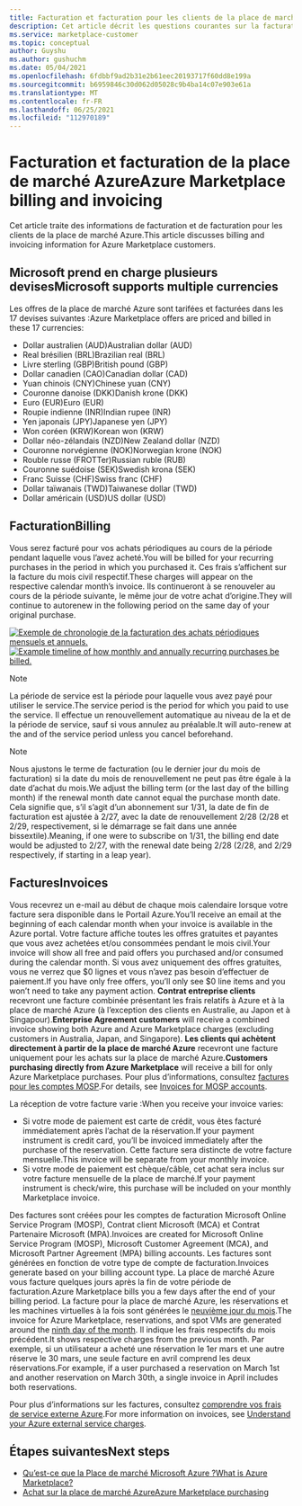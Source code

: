 ```yaml
---
title: Facturation et facturation pour les clients de la place de marché Azure
description: Cet article décrit les questions courantes sur la facturation et la facturation pour les clients de la place de marché Azure.
ms.service: marketplace-customer
ms.topic: conceptual
author: Guyshu
ms.author: gushuchm
ms.date: 05/04/2021
ms.openlocfilehash: 6fdbbf9ad2b31e2b61eec20193717f60dd8e199a
ms.sourcegitcommit: b6959846c30d062d05028c9b4ba14c07e903e61a
ms.translationtype: MT
ms.contentlocale: fr-FR
ms.lasthandoff: 06/25/2021
ms.locfileid: "112970189"
---
```

# <a name="azure-marketplace-billing-and-invoicing"></a><span data-ttu-id="e8a35-103">Facturation et facturation de la place de marché Azure</span><span class="sxs-lookup"><span data-stu-id="e8a35-103">Azure Marketplace billing and invoicing</span></span>

<span data-ttu-id="e8a35-104">Cet article traite des informations de facturation et de facturation pour les clients de la place de marché Azure.</span><span class="sxs-lookup"><span data-stu-id="e8a35-104">This article discusses billing and invoicing information for Azure Marketplace customers.</span></span>

## <a name="microsoft-supports-multiple-currencies"></a><span data-ttu-id="e8a35-105">Microsoft prend en charge plusieurs devises</span><span class="sxs-lookup"><span data-stu-id="e8a35-105">Microsoft supports multiple currencies</span></span>

<span data-ttu-id="e8a35-106">Les offres de la place de marché Azure sont tarifées et facturées dans les 17 devises suivantes :</span><span class="sxs-lookup"><span data-stu-id="e8a35-106">Azure Marketplace offers are priced and billed in these 17 currencies:</span></span>

- <span data-ttu-id="e8a35-107">Dollar australien (AUD)</span><span class="sxs-lookup"><span data-stu-id="e8a35-107">Australian dollar (AUD)</span></span>
- <span data-ttu-id="e8a35-108">Real brésilien (BRL)</span><span class="sxs-lookup"><span data-stu-id="e8a35-108">Brazilian real (BRL)</span></span>
- <span data-ttu-id="e8a35-109">Livre sterling (GBP)</span><span class="sxs-lookup"><span data-stu-id="e8a35-109">British pound (GBP)</span></span>
- <span data-ttu-id="e8a35-110">Dollar canadien (CAO)</span><span class="sxs-lookup"><span data-stu-id="e8a35-110">Canadian dollar (CAD)</span></span>
- <span data-ttu-id="e8a35-111">Yuan chinois (CNY)</span><span class="sxs-lookup"><span data-stu-id="e8a35-111">Chinese yuan (CNY)</span></span>
- <span data-ttu-id="e8a35-112">Couronne danoise (DKK)</span><span class="sxs-lookup"><span data-stu-id="e8a35-112">Danish krone (DKK)</span></span>
- <span data-ttu-id="e8a35-113">Euro (EUR)</span><span class="sxs-lookup"><span data-stu-id="e8a35-113">Euro (EUR)</span></span>
- <span data-ttu-id="e8a35-114">Roupie indienne (INR)</span><span class="sxs-lookup"><span data-stu-id="e8a35-114">Indian rupee (INR)</span></span>
- <span data-ttu-id="e8a35-115">Yen japonais (JPY)</span><span class="sxs-lookup"><span data-stu-id="e8a35-115">Japanese yen (JPY)</span></span>
- <span data-ttu-id="e8a35-116">Won coréen (KRW)</span><span class="sxs-lookup"><span data-stu-id="e8a35-116">Korean won (KRW)</span></span>
- <span data-ttu-id="e8a35-117">Dollar néo-zélandais (NZD)</span><span class="sxs-lookup"><span data-stu-id="e8a35-117">New Zealand dollar (NZD)</span></span>
- <span data-ttu-id="e8a35-118">Couronne norvégienne (NOK)</span><span class="sxs-lookup"><span data-stu-id="e8a35-118">Norwegian krone (NOK)</span></span>
- <span data-ttu-id="e8a35-119">Rouble russe (FROTTer)</span><span class="sxs-lookup"><span data-stu-id="e8a35-119">Russian ruble (RUB)</span></span>
- <span data-ttu-id="e8a35-120">Couronne suédoise (SEK)</span><span class="sxs-lookup"><span data-stu-id="e8a35-120">Swedish krona (SEK)</span></span>
- <span data-ttu-id="e8a35-121">Franc Suisse (CHF)</span><span class="sxs-lookup"><span data-stu-id="e8a35-121">Swiss franc (CHF)</span></span>
- <span data-ttu-id="e8a35-122">Dollar taïwanais (TWD)</span><span class="sxs-lookup"><span data-stu-id="e8a35-122">Taiwanese dollar (TWD)</span></span>
- <span data-ttu-id="e8a35-123">Dollar américain (USD)</span><span class="sxs-lookup"><span data-stu-id="e8a35-123">US dollar (USD)</span></span>

## <a name="billing"></a><span data-ttu-id="e8a35-124">Facturation</span><span class="sxs-lookup"><span data-stu-id="e8a35-124">Billing</span></span>

<span data-ttu-id="e8a35-125">Vous serez facturé pour vos achats périodiques au cours de la période pendant laquelle vous l’avez acheté.</span><span class="sxs-lookup"><span data-stu-id="e8a35-125">You will be billed for your recurring purchases in the period in which you purchased it.</span></span> <span data-ttu-id="e8a35-126">Ces frais s’affichent sur la facture du mois civil respectif.</span><span class="sxs-lookup"><span data-stu-id="e8a35-126">These charges will appear on the respective calendar month’s invoice.</span></span> <span data-ttu-id="e8a35-127">Ils continueront à se renouveler au cours de la période suivante, le même jour de votre achat d’origine.</span><span class="sxs-lookup"><span data-stu-id="e8a35-127">They will continue to autorenew in the following period on the same day of your original purchase.</span></span>

<span data-ttu-id="e8a35-128">[![Exemple de chronologie de la facturation des achats périodiques mensuels et annuels.](media/billing/billing-charges-recurring.png)](media/billing/billing-charges-recurring.png#lightbox)</span><span class="sxs-lookup"><span data-stu-id="e8a35-128">[![Example timeline of how monthly and annually recurring purchases be billed.](media/billing/billing-charges-recurring.png)](media/billing/billing-charges-recurring.png#lightbox)</span></span>

>[!NOTE]
> <span data-ttu-id="e8a35-129">La période de service est la période pour laquelle vous avez payé pour utiliser le service.</span><span class="sxs-lookup"><span data-stu-id="e8a35-129">The service period is the period for which you paid to use the service.</span></span> <span data-ttu-id="e8a35-130">Il effectue un renouvellement automatique au niveau de la et de la période de service, sauf si vous annulez au préalable.</span><span class="sxs-lookup"><span data-stu-id="e8a35-130">It will auto-renew at the and of the service period unless you cancel beforehand.</span></span>

> [!NOTE]
> <span data-ttu-id="e8a35-131">Nous ajustons le terme de facturation (ou le dernier jour du mois de facturation) si la date du mois de renouvellement ne peut pas être égale à la date d’achat du mois.</span><span class="sxs-lookup"><span data-stu-id="e8a35-131">We adjust the billing term (or the last day of the billing month) if the renewal month date cannot equal the purchase month date.</span></span> <span data-ttu-id="e8a35-132">Cela signifie que, s’il s’agit d’un abonnement sur 1/31, la date de fin de facturation est ajustée à 2/27, avec la date de renouvellement 2/28 (2/28 et 2/29, respectivement, si le démarrage se fait dans une année bissextile).</span><span class="sxs-lookup"><span data-stu-id="e8a35-132">Meaning, if one were to subscribe on 1/31, the billing end date would be adjusted to 2/27, with the renewal date being 2/28 (2/28, and 2/29 respectively, if starting in a leap year).</span></span>

## <a name="invoices"></a><span data-ttu-id="e8a35-133">Factures</span><span class="sxs-lookup"><span data-stu-id="e8a35-133">Invoices</span></span>

<span data-ttu-id="e8a35-134">Vous recevrez un e-mail au début de chaque mois calendaire lorsque votre facture sera disponible dans le Portail Azure.</span><span class="sxs-lookup"><span data-stu-id="e8a35-134">You’ll receive an email at the beginning of each calendar month when your invoice is available in the Azure portal.</span></span> <span data-ttu-id="e8a35-135">Votre facture affiche toutes les offres gratuites et payantes que vous avez achetées et/ou consommées pendant le mois civil.</span><span class="sxs-lookup"><span data-stu-id="e8a35-135">Your invoice will show all free and paid offers you purchased and/or consumed during the calendar month.</span></span> <span data-ttu-id="e8a35-136">Si vous avez uniquement des offres gratuites, vous ne verrez que $0 lignes et vous n’avez pas besoin d’effectuer de paiement.</span><span class="sxs-lookup"><span data-stu-id="e8a35-136">If you have only free offers, you’ll only see $0 line items and you won’t need to take any payment action.</span></span> <span data-ttu-id="e8a35-137">**Contrat entreprise clients** recevront une facture combinée présentant les frais relatifs à Azure et à la place de marché Azure (à l’exception des clients en Australie, au Japon et à Singapour).</span><span class="sxs-lookup"><span data-stu-id="e8a35-137">**Enterprise Agreement customers** will receive a combined invoice showing both Azure and Azure Marketplace charges (excluding customers in Australia, Japan, and Singapore).</span></span> <span data-ttu-id="e8a35-138">**Les clients qui achètent directement à partir de la place de marché Azure** recevront une facture uniquement pour les achats sur la place de marché Azure.</span><span class="sxs-lookup"><span data-stu-id="e8a35-138">**Customers purchasing directly from Azure Marketplace** will receive a bill for only Azure Marketplace purchases.</span></span> <span data-ttu-id="e8a35-139">Pour plus d’informations, consultez [factures pour les comptes MOSP](/azure/cost-management-billing/understand/download-azure-invoice#invoices-for-mosp-billing-accounts).</span><span class="sxs-lookup"><span data-stu-id="e8a35-139">For details, see [Invoices for MOSP accounts](/azure/cost-management-billing/understand/download-azure-invoice#invoices-for-mosp-billing-accounts).</span></span>

<span data-ttu-id="e8a35-140">La réception de votre facture varie :</span><span class="sxs-lookup"><span data-stu-id="e8a35-140">When you receive your invoice varies:</span></span>

- <span data-ttu-id="e8a35-141">Si votre mode de paiement est carte de crédit, vous êtes facturé immédiatement après l’achat de la réservation.</span><span class="sxs-lookup"><span data-stu-id="e8a35-141">If your payment instrument is credit card, you’ll be invoiced immediately after the purchase of the reservation.</span></span> <span data-ttu-id="e8a35-142">Cette facture sera distincte de votre facture mensuelle.</span><span class="sxs-lookup"><span data-stu-id="e8a35-142">This invoice will be separate from your monthly invoice.</span></span>
- <span data-ttu-id="e8a35-143">Si votre mode de paiement est chèque/câble, cet achat sera inclus sur votre facture mensuelle de la place de marché.</span><span class="sxs-lookup"><span data-stu-id="e8a35-143">If your payment instrument is check/wire, this purchase will be included on your monthly Marketplace invoice.</span></span>

<span data-ttu-id="e8a35-144">Des factures sont créées pour les comptes de facturation Microsoft Online Service Program (MOSP), Contrat client Microsoft (MCA) et Contrat Partenaire Microsoft (MPA).</span><span class="sxs-lookup"><span data-stu-id="e8a35-144">Invoices are created for Microsoft Online Service Program (MOSP), Microsoft Customer Agreement (MCA), and Microsoft Partner Agreement (MPA) billing accounts.</span></span> <span data-ttu-id="e8a35-145">Les factures sont générées en fonction de votre type de compte de facturation.</span><span class="sxs-lookup"><span data-stu-id="e8a35-145">Invoices generate based on your billing account type.</span></span> <span data-ttu-id="e8a35-146">La place de marché Azure vous facture quelques jours après la fin de votre période de facturation.</span><span class="sxs-lookup"><span data-stu-id="e8a35-146">Azure Marketplace bills you a few days after the end of your billing period.</span></span> <span data-ttu-id="e8a35-147">La facture pour la place de marché Azure, les réservations et les machines virtuelles à la fois sont générées le [neuvième jour du mois](/azure/cost-management-billing/understand/download-azure-invoice#invoices-for-mosp-billing-accounts).</span><span class="sxs-lookup"><span data-stu-id="e8a35-147">The invoice for Azure Marketplace, reservations, and spot VMs are generated around the [ninth day of the month](/azure/cost-management-billing/understand/download-azure-invoice#invoices-for-mosp-billing-accounts).</span></span> <span data-ttu-id="e8a35-148">Il indique les frais respectifs du mois précédent.</span><span class="sxs-lookup"><span data-stu-id="e8a35-148">It shows respective charges from the previous month.</span></span> <span data-ttu-id="e8a35-149">Par exemple, si un utilisateur a acheté une réservation le 1er mars et une autre réserve le 30 mars, une seule facture en avril comprend les deux réservations.</span><span class="sxs-lookup"><span data-stu-id="e8a35-149">For example, if a user purchased a reservation on March 1st and another reservation on March 30th, a single invoice in April includes both reservations.</span></span>

<span data-ttu-id="e8a35-150">Pour plus d’informations sur les factures, consultez [comprendre vos frais de service externe Azure](/azure/cost-management-billing/understand/understand-azure-marketplace-charges).</span><span class="sxs-lookup"><span data-stu-id="e8a35-150">For more information on invoices, see [Understand your Azure external service charges](/azure/cost-management-billing/understand/understand-azure-marketplace-charges).</span></span>

## <a name="next-steps"></a><span data-ttu-id="e8a35-151">Étapes suivantes</span><span class="sxs-lookup"><span data-stu-id="e8a35-151">Next steps</span></span>

- [<span data-ttu-id="e8a35-152">Qu’est-ce que la Place de marché Microsoft Azure ?</span><span class="sxs-lookup"><span data-stu-id="e8a35-152">What is Azure Marketplace?</span></span>](azure-marketplace-overview.md)
- [<span data-ttu-id="e8a35-153">Achat sur la place de marché Azure</span><span class="sxs-lookup"><span data-stu-id="e8a35-153">Azure Marketplace purchasing</span></span>](azure-purchasing-invoicing.md)
